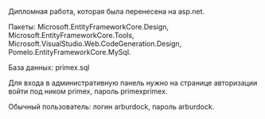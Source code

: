 Дипломная работа, которая была перенесена на asp.net.

Пакеты: Microsoft.EntityFrameworkCore.Design, Microsoft.EntityFrameworkCore.Tools, Microsoft.VisualStudio.Web.CodeGeneration.Design, Pomelo.EntityFrameworkCore.MySql.

База данных: primex.sql

Для входа в административную панель нужно на странице авторизации войти под ником primex, пароль primexprimex.

Обычный пользователь: логин arburdock, пароль arburdock.
